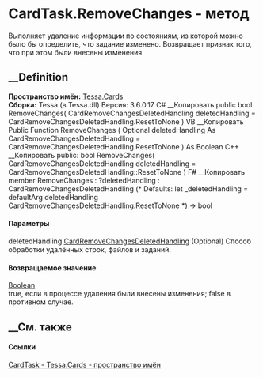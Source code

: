 # CardTask.RemoveChanges - метод
Выполняет удаление информации по состояниям, из которой можно было бы
определить, что задание изменено. Возвращает признак того, что при этом были
внесены изменения.
## __Definition
 **Пространство имён:** [Tessa.Cards](N_Tessa_Cards.htm)  
 **Сборка:** Tessa (в Tessa.dll) Версия: 3.6.0.17
C# __Копировать
     public bool RemoveChanges(
    	CardRemoveChangesDeletedHandling deletedHandling = CardRemoveChangesDeletedHandling.ResetToNone
    )
VB __Копировать
     Public Function RemoveChanges ( 
    	Optional deletedHandling As CardRemoveChangesDeletedHandling = CardRemoveChangesDeletedHandling.ResetToNone
    ) As Boolean
C++ __Копировать
     public:
    bool RemoveChanges(
    	CardRemoveChangesDeletedHandling deletedHandling = CardRemoveChangesDeletedHandling::ResetToNone
    )
F# __Копировать
     member RemoveChanges : 
            ?deletedHandling : CardRemoveChangesDeletedHandling 
    (* Defaults:
            let _deletedHandling = defaultArg deletedHandling CardRemoveChangesDeletedHandling.ResetToNone
    *)
    -> bool 
#### Параметры
deletedHandling
[CardRemoveChangesDeletedHandling](T_Tessa_Cards_CardRemoveChangesDeletedHandling.htm)
(Optional)
    Способ обработки удалённых строк, файлов и заданий.
#### Возвращаемое значение
[Boolean](https://learn.microsoft.com/dotnet/api/system.boolean)  
true, если в процессе удаления были внесены изменения; false в противном
случае.
## __См. также
#### Ссылки
[CardTask - ](T_Tessa_Cards_CardTask.htm)
[Tessa.Cards - пространство имён](N_Tessa_Cards.htm)
